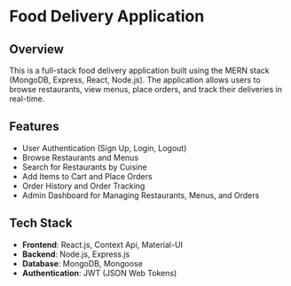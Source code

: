 # Food Delivery Application

## Overview

This is a full-stack food delivery application built using the MERN stack (MongoDB, Express, React, Node.js). The application allows users to browse restaurants, view menus, place orders, and track their deliveries in real-time.

## Features

- User Authentication (Sign Up, Login, Logout)
- Browse Restaurants and Menus
- Search for Restaurants by Cuisine
- Add Items to Cart and Place Orders
- Order History and Order Tracking
- Admin Dashboard for Managing Restaurants, Menus, and Orders

## Tech Stack

- **Frontend**: React.js, Context Api, Material-UI
- **Backend**: Node.js, Express.js
- **Database**: MongoDB, Mongoose
- **Authentication**: JWT (JSON Web Tokens)
